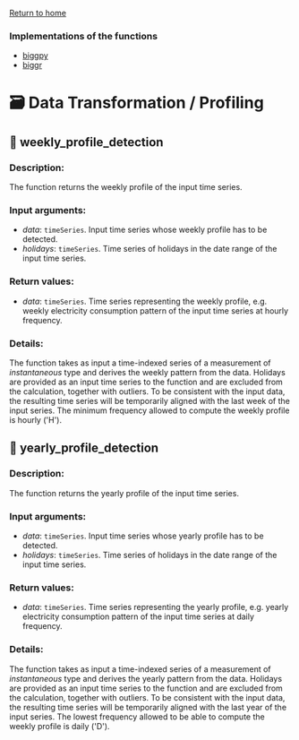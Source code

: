 [Return to home](README.md)

### Implementations of the functions
- [biggpy](https://github.com/BeeGroup-cimne/biggpy#readme)
- [biggr](https://github.com/BeeGroup-cimne/biggr#readme)

# :card_file_box: Data Transformation / Profiling

## :round_pushpin: weekly_profile_detection

### Description:
    
The function returns the weekly profile of the input time series.

### Input arguments:
* _data_: <code>timeSeries</code>. Input time series whose weekly profile has to be detected.
* _holidays_: <code>timeSeries</code>. Time series of holidays in the date range of the input time series. 

### Return values: 
* _data_: <code>timeSeries</code>. Time series representing the weekly profile, e.g. weekly electricity consumption
pattern of the input time series at hourly frequency. 

### Details:
The function takes as input a time-indexed series of a measurement of _instantaneous_ type and derives the weekly
pattern from the data. Holidays are provided as an input time series to the function and are excluded from the 
calculation, together with outliers. To be consistent with the input data, the resulting time series 
will be temporarily aligned with the last week of the input series. 
The minimum frequency allowed to compute the weekly profile is hourly ('H').

## :round_pushpin: yearly_profile_detection

### Description:
    
The function returns the yearly profile of the input time series.

### Input arguments:
* _data_: <code>timeSeries</code>. Input time series whose yearly profile has to be detected.
* _holidays_: <code>timeSeries</code>. Time series of holidays in the date range of the input time series. 

### Return values: 
* _data_: <code>timeSeries</code>. Time series representing the yearly profile, e.g. yearly electricity consumption
pattern of the input time series at daily frequency.

### Details:
The function takes as input a time-indexed series of a measurement of _instantaneous_ type and derives the yearly
pattern from the data. Holidays are provided as an input time series to the function and are excluded from the 
calculation, together with outliers. To be consistent with the input data, the resulting time series 
will be temporarily aligned with the last year of the input series. 
The lowest frequency allowed to be able to compute the weekly profile is daily ('D').
